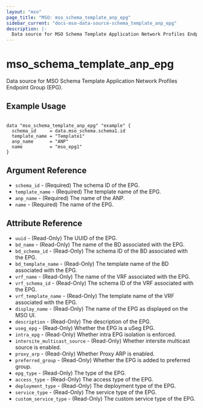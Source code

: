 ```yaml
---
layout: "mso"
page_title: "MSO: mso_schema_template_anp_epg"
sidebar_current: "docs-mso-data-source-schema_template_anp_epg"
description: |-
  Data source for MSO Schema Template Application Network Profiles Endpoint Group (EPG).
---
```


# mso_schema_template_anp_epg #

Data source for MSO Schema Template Application Network Profiles Endpoint Group (EPG).

## Example Usage ##

```hcl

data "mso_schema_template_anp_epg" "example" {
  schema_id     = data.mso_schema.schema1.id
  template_name = "Template1"
  anp_name      = "ANP"
  name          = "mso_epg1"
}

```

## Argument Reference ##

* `schema_id` - (Required) The schema ID of the EPG.
* `template_name` - (Required) The template name of the EPG.
* `anp_name` - (Required) The name of the ANP.
* `name` - (Required) The name of the EPG.

## Attribute Reference ##

* `uuid` - (Read-Only) The UUID of the EPG.
* `bd_name` - (Read-Only) The name of the BD associated with the EPG.
* `bd_schema_id` - (Read-Only) The schema ID of the BD associated with the EPG.
* `bd_template_name` - (Read-Only) The template name of the BD associated with the EPG.
* `vrf_name` - (Read-Only) The name of the VRF associated with the EPG.
* `vrf_schema_id` - (Read-Only) The schema ID of the VRF associated with the EPG.
* `vrf_template_name` - (Read-Only) The template name of the VRF associated with the EPG.
* `display_name` - (Read-Only) The name of the EPG as displayed on the MSO UI.
* `description` - (Read-Only) The description of the EPG.
* `useg_epg` - (Read-Only) Whether the EPG is a uSeg EPG.
* `intra_epg` - (Read-Only) Whether intra EPG isolation is enforced.
* `intersite_multicast_source` - (Read-Only) Whether intersite multicast source is enabled.
* `proxy_arp` - (Read-Only) Whether Proxy ARP is enabled.
* `preferred_group` - (Read-Only)  Whether the EPG is added to preferred group.
* `epg_type` - (Read-Only) The type of the EPG.
* `access_type` - (Read-Only) The access type of the EPG.
* `deployment_type` - (Read-Only) The deployment type of the EPG.
* `service_type` - (Read-Only) The service type of the EPG.
* `custom_service_type` - (Read-Only) The custom service type of the EPG.
